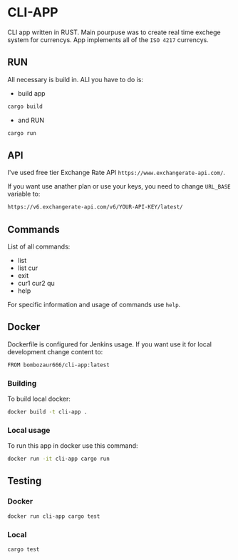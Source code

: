 
# CLI-APP

CLI app written in RUST. Main pourpuse was to create real time exchege system for currencys. App implements all of the `ISO 4217` currencys.



## RUN

All necessary is build in. ALl you have to do is:
- build app
```bash
cargo build
```
- and RUN
```bash
cargo run
```
## API
I've used free tier Exchange Rate API `https://www.exchangerate-api.com/`. 

If you want use anather plan or use your keys, you need to change `URL_BASE` variable to:
```bash
https://v6.exchangerate-api.com/v6/YOUR-API-KEY/latest/
```
## Commands
List of all commands:
- list 
- list cur
- exit
- cur1 cur2 qu
- help

For specific information and usage of commands use `help`.

## Docker
Dockerfile is configured for Jenkins usage. If you want use it for local development change content to:
```bash
FROM bombozaur666/cli-app:latest
```

### Building
To build local docker:
```bash
docker build -t cli-app .
```
### Local usage
To run this app in docker use this command:
```bash
docker run -it cli-app cargo run 
```
## Testing
### Docker
```bash
docker run cli-app cargo test
```
### Local
```bash
cargo test
```

